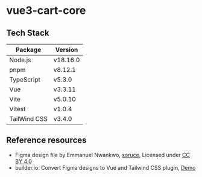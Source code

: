# vue3-cart-core

## Tech Stack

| **Package** | **Version** |
| ----------- | ----------- |
| Node.js     | v18.16.0    |
| pnpm        | v8.12.1    |
| TypeScript  | v5.3.0      |
| Vue         | v3.3.11     |
| Vite        | v5.0.10      |
| Vitest      | v1.0.4     |
| TailWind CSS| v3.4.0

## Reference resources
- Figma design file by Emmanuel Nwankwo, [soruce](https://www.figma.com/community/file/1233130764703685276/ecommerce-mobile-app), Licensed under [CC BY 4.0](https://creativecommons.org/licenses/by/4.0/)
- builder.io: Convert Figma designs to Vue and Tailwind CSS plugin, [Demo](https://builder.io/fiddle/dd83cb6f4d60452caf7bc30a848e4042?fromFigma=true)
